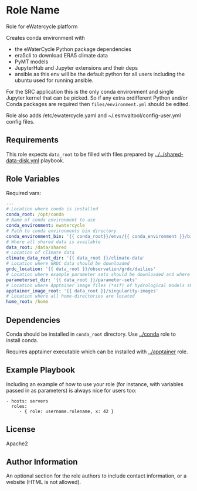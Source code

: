 Role Name
=========

Role for eWatercycle platform

Creates conda environment with

- the eWaterCycle Python package dependencies
- era5cli to download ERA5 climate data
- PyMT models
- JupyterHub and Jupyter extensions and their deps
- ansible as this env will be the default python for all users including the ubuntu used for running ansible.

For the SRC application this is the only conda environment and single Jupyter kernel that can be picked. So if any extra ordifferent Python and/or Conda packages are required then `files/environment.yml` should be edited.

Role also adds /etc/ewatercycle.yaml and ~/.esmvaltool/config-user.yml config files.

Requirements
------------

This role expects `data_root` to be filled with files prepared by [../../shared-data-disk.yml](../../shared-data-disk.yml) playbook.

Role Variables
--------------

Required vars:

```yaml
---
# Location where conda is installed
conda_root: /opt/conda
# Name of conda environment to use
conda_environment: ewatercycle
# Path to conda environments bin directory
conda_environment_bin: '{{ conda_root}}/envs/{{ conda_environment }}/bin'
# Where all shared data is available
data_root: /data/shared
# Location of climate data
climate_data_root_dir: '{{ data_root }}/climate-data'
# Location where GRDC data should be downloaded
grdc_location: '{{ data_root }}/observation/grdc/dailies'
# Location where example parameter sets should be downloaded and where any other read-only pararmeter set can be put
parameterset_dir: '{{ data_root }}/parameter-sets'
# Location where Apptainer image files (*sif) of hydrological models should be stored
apptainer_image_root: '{{ data_root }}/singularity-images'
# Location where all home-directories are located
home_root: /home
```

Dependencies
------------

Conda should be installed in `conda_root` directory. Use [../conda](../conda) role to install conda.

Requires apptainer executable which can be installed with [../apptainer](../apptainer) role.

Example Playbook
----------------

Including an example of how to use your role (for instance, with variables passed in as parameters) is always nice for users too:

    - hosts: servers
      roles:
         - { role: username.rolename, x: 42 }

License
-------

Apache2

Author Information
------------------

An optional section for the role authors to include contact information, or a website (HTML is not allowed).
